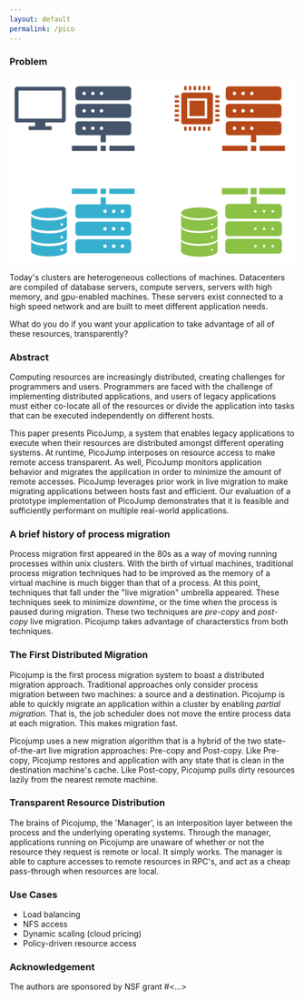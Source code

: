 ```yaml
---
layout: default
permalink: /pico
---
```


<!-- ![Picojump diagram](images/picojump.png) -->

### Problem

![This is a cluster](images/cluster.png)

Today's clusters are heterogeneous collections of machines. Datacenters are
compiled of database servers, compute servers, servers with high memory, and
gpu-enabled machines. These servers exist connected to a high speed network and
are built to meet different application needs.

What do you do if you want your application to take advantage of all of these
resources, transparently?

### Abstract

Computing resources are increasingly distributed, creating challenges for
programmers and users.  Programmers are faced with the challenge of implementing
distributed applications, and users of legacy applications must either co-locate
all of the resources or divide the application into tasks that can be executed
independently on different hosts.

This paper presents PicoJump, a system that enables legacy applications to
execute when their resources are distributed amongst different operating
systems.  At runtime, PicoJump interposes on resource access to make remote
access transparent.  As well, PicoJump monitors application behavior and
migrates the application in order to minimize the amount of remote accesses.
PicoJump leverages prior work in live migration to make migrating applications
between hosts fast and efficient.  Our evaluation of a prototype implementation
of PicoJump demonstrates that it is feasible and sufficiently performant on
multiple real-world applications.

### A brief history of process migration
Process migration first appeared in the 80s as a way of moving running processes
within unix clusters. With the birth of virtual machines, traditional process
migration techniques had to be improved as the memory of a virtual machine is
much bigger than that of a process. At this point, techniques that fall under
the "live migration" umbrella appeared. These techniques seek to minimize
_downtime_, or the time when the process is paused during migration. These two
techniques are _pre-copy_ and _post-copy_ live migration. Picojump takes
advantage of characterstics from both techniques.

### The First Distributed Migration
Picojump is the first process migration system to boast a distributed migration
approach. Traditional approaches only consider process migration between two
machines: a source and a destination. Picojump is able to quickly migrate an
application within a cluster by enabling _partial migration_. That is, the job
scheduler does not move the entire process data at each migration. This makes
migration fast.

Picojump uses a new migration algorithm that is a hybrid of the two
state-of-the-art live migration approaches: Pre-copy and Post-copy. Like
Pre-copy, Picojump restores and application with any state that is clean in the
destination machine's cache. Like Post-copy, Picojump pulls dirty resources
lazily from the nearest remote machine.

### Transparent Resource Distribution

The brains of Picojump, the 'Manager', is an interposition layer between the
process and the underlying operating systems. Through the manager, applications
running on Picojump are unaware of whether or not the resource they request is
remote or local. It simply works. The manager is able to capture accesses to
remote resources in RPC's, and act as a cheap pass-through when resources are
local.

### Use Cases
- Load balancing
- NFS access
- Dynamic scaling (cloud pricing)
- Policy-driven resource access

### Acknowledgement
The authors are sponsored by NSF grant #<...>

